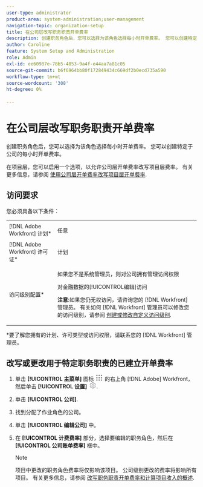 ```yaml
---
user-type: administrator
product-area: system-administration;user-management
navigation-topic: organization-setup
title: 在公司层改写职务职责开单费率
description: 创建职务角色后，您可以选择为该角色选择每小时开单费率。 您可以创建特定于公司的每小时开单费率。
author: Caroline
feature: System Setup and Administration
role: Admin
exl-id: ee60987e-78b5-4853-9a4f-e44aa7a81c05
source-git-commit: b6f6964bb80f172849434c669df2b0ecd735a590
workflow-type: tm+mt
source-wordcount: '308'
ht-degree: 0%

---
```


# 在公司层改写职务职责开单费率

创建职务角色后，您可以选择为该角色选择每小时开单费率。 您可以创建特定于公司的每小时开单费率。

在项目层，您可以启用一个选项，以允许公司层开单费率改写项目层费率。 有关更多信息，请参阅 [使用公司层开单费率改写项目层开单费率](../../../manage-work/projects/project-finances/override-project-level-with-company-level-billing-rates.md).

## 访问要求

您必须具备以下条件：

<table style="table-layout:auto"> 
 <col> 
 <col> 
 <tbody> 
  <tr> 
   <td role="rowheader">[!DNL Adobe Workfront] 计划*</td> 
   <td> <p>任意 </p> </td> 
  </tr> 
  <tr> 
   <td role="rowheader">[!DNL Adobe Workfront] 许可证*</td> 
   <td>计划</td> 
  </tr> 
  <tr> 
   <td role="rowheader">访问级别配置*</td> 
   <td> <p>如果您不是系统管理员，则对公司拥有管理访问权限</p> <p>对金融数据的[!UICONTROL编辑]访问</p> <p><b>注意</b>:如果您仍无权访问，请咨询您的 [!DNL Workfront] 管理员。 有关如何 [!DNL Workfront] 管理员可以修改您的访问级别，请参阅 <a href="../../../administration-and-setup/add-users/configure-and-grant-access/create-modify-access-levels.md" class="MCXref xref">创建或修改自定义访问级别</a>.</p> </td> 
  </tr> 
 </tbody> 
</table>

&#42;要了解您拥有的计划、许可类型或访问权限，请联系您的 [!DNL Workfront] 管理员。

## 改写或更改用于特定职务职责的已建立开单费率

1. 单击 **[!UICONTROL 主菜单]** 图标 ![](assets/main-menu-icon.png) 的右上角 [!DNL Adobe] Workfront，然后单击 **[!UICONTROL 设置]** ![](assets/gear-icon-settings.png).

1. 单击 **[!UICONTROL 公司]**.
1. 找到分配了作业角色的公司。
1. 单击 **[!UICONTROL 编辑公司]** 中。
1. 在 **[!UICONTROL 计费费率]** 部分，选择要编辑的职务角色，然后在 **[!UICONTROL 公司账单费率]** 框中。

   >[!NOTE]
   >
   >项目中更改的职务角色费率将仅影响该项目。 公司级别更改的费率将影响所有项目。 有关更多信息，请参阅 [改写职务职责开单费率和计算项目收入的概述](../../../manage-work/projects/project-finances/override-role-billing-rates-and-calculate-project-revenue.md).
